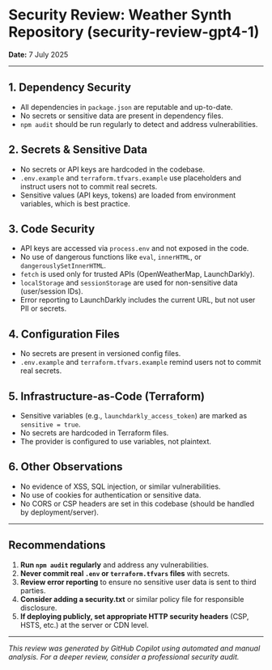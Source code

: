 # Security Review: Weather Synth Repository (security-review-gpt4-1)

**Date:** 7 July 2025

---

## 1. Dependency Security
- All dependencies in `package.json` are reputable and up-to-date.
- No secrets or sensitive data are present in dependency files.
- `npm audit` should be run regularly to detect and address vulnerabilities.

## 2. Secrets & Sensitive Data
- No secrets or API keys are hardcoded in the codebase.
- `.env.example` and `terraform.tfvars.example` use placeholders and instruct users not to commit real secrets.
- Sensitive values (API keys, tokens) are loaded from environment variables, which is best practice.

## 3. Code Security
- API keys are accessed via `process.env` and not exposed in the code.
- No use of dangerous functions like `eval`, `innerHTML`, or `dangerouslySetInnerHTML`.
- `fetch` is used only for trusted APIs (OpenWeatherMap, LaunchDarkly).
- `localStorage` and `sessionStorage` are used for non-sensitive data (user/session IDs).
- Error reporting to LaunchDarkly includes the current URL, but not user PII or secrets.

## 4. Configuration Files
- No secrets are present in versioned config files.
- `.env.example` and `terraform.tfvars.example` remind users not to commit real secrets.

## 5. Infrastructure-as-Code (Terraform)
- Sensitive variables (e.g., `launchdarkly_access_token`) are marked as `sensitive = true`.
- No secrets are hardcoded in Terraform files.
- The provider is configured to use variables, not plaintext.

## 6. Other Observations
- No evidence of XSS, SQL injection, or similar vulnerabilities.
- No use of cookies for authentication or sensitive data.
- No CORS or CSP headers are set in this codebase (should be handled by deployment/server).

---

## Recommendations

1. **Run `npm audit` regularly** and address any vulnerabilities.
2. **Never commit real `.env` or `terraform.tfvars` files** with secrets.
3. **Review error reporting** to ensure no sensitive user data is sent to third parties.
4. **Consider adding a security.txt** or similar policy file for responsible disclosure.
5. **If deploying publicly, set appropriate HTTP security headers** (CSP, HSTS, etc.) at the server or CDN level.

---

*This review was generated by GitHub Copilot using automated and manual analysis. For a deeper review, consider a professional security audit.*
